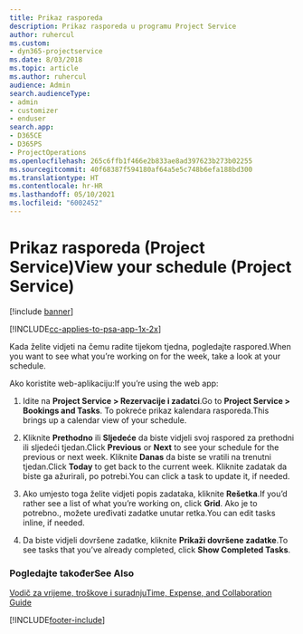 ```yaml
---
title: Prikaz rasporeda
description: Prikaz rasporeda u programu Project Service
author: ruhercul
ms.custom:
- dyn365-projectservice
ms.date: 8/03/2018
ms.topic: article
ms.author: ruhercul
audience: Admin
search.audienceType:
- admin
- customizer
- enduser
search.app:
- D365CE
- D365PS
- ProjectOperations
ms.openlocfilehash: 265c6ffb1f466e2b833ae8ad397623b273b02255
ms.sourcegitcommit: 40f68387f594180af64a5e5c748b6efa188bd300
ms.translationtype: HT
ms.contentlocale: hr-HR
ms.lasthandoff: 05/10/2021
ms.locfileid: "6002452"
---
```

# <a name="view-your-schedule-project-service"></a><span data-ttu-id="d5aef-103">Prikaz rasporeda (Project Service)</span><span class="sxs-lookup"><span data-stu-id="d5aef-103">View your schedule (Project Service)</span></span>

[!include [banner](../includes/psa-now-project-operations.md)]

[!INCLUDE[cc-applies-to-psa-app-1x-2x](../includes/cc-applies-to-psa-app-1x-2x.md)]

<span data-ttu-id="d5aef-104">Kada želite vidjeti na čemu radite tijekom tjedna, pogledajte raspored.</span><span class="sxs-lookup"><span data-stu-id="d5aef-104">When you want to see what you’re working on for the week, take a look at your schedule.</span></span>  
  
 <span data-ttu-id="d5aef-105">Ako koristite web-aplikaciju:</span><span class="sxs-lookup"><span data-stu-id="d5aef-105">If you’re using the web app:</span></span>  
  
1.  <span data-ttu-id="d5aef-106">Idite na **Project Service > Rezervacije i zadatci**.</span><span class="sxs-lookup"><span data-stu-id="d5aef-106">Go to **Project Service > Bookings and Tasks**.</span></span> <span data-ttu-id="d5aef-107">To pokreće prikaz kalendara rasporeda.</span><span class="sxs-lookup"><span data-stu-id="d5aef-107">This brings up a calendar view of your schedule.</span></span>  
  
2.  <span data-ttu-id="d5aef-108">Kliknite **Prethodno** ili **Sljedeće** da biste vidjeli svoj raspored za prethodni ili sljedeći tjedan.</span><span class="sxs-lookup"><span data-stu-id="d5aef-108">Click **Previous** or **Next** to see your schedule for the previous or next week.</span></span> <span data-ttu-id="d5aef-109">Kliknite **Danas** da biste se vratili na trenutni tjedan.</span><span class="sxs-lookup"><span data-stu-id="d5aef-109">Click **Today** to get back to the current week.</span></span> <span data-ttu-id="d5aef-110">Kliknite zadatak da biste ga ažurirali, po potrebi.</span><span class="sxs-lookup"><span data-stu-id="d5aef-110">You can click a task to update it, if needed.</span></span>  
  
3.  <span data-ttu-id="d5aef-111">Ako umjesto toga želite vidjeti popis zadataka, kliknite **Rešetka**.</span><span class="sxs-lookup"><span data-stu-id="d5aef-111">If you’d rather see a list of what you’re working on, click **Grid**.</span></span> <span data-ttu-id="d5aef-112">Ako je to potrebno., možete uređivati zadatke unutar retka.</span><span class="sxs-lookup"><span data-stu-id="d5aef-112">You can edit tasks inline, if needed.</span></span>  
  
4.  <span data-ttu-id="d5aef-113">Da biste vidjeli dovršene zadatke, kliknite **Prikaži dovršene zadatke**.</span><span class="sxs-lookup"><span data-stu-id="d5aef-113">To see tasks that you’ve already completed, click **Show Completed Tasks**.</span></span>  
  
### <a name="see-also"></a><span data-ttu-id="d5aef-114">Pogledajte također</span><span class="sxs-lookup"><span data-stu-id="d5aef-114">See Also</span></span>  
 [<span data-ttu-id="d5aef-115">Vodič za vrijeme, troškove i suradnju</span><span class="sxs-lookup"><span data-stu-id="d5aef-115">Time, Expense, and Collaboration Guide</span></span>](../psa/time-expense-collaboration-guide.md)


[!INCLUDE[footer-include](../includes/footer-banner.md)]